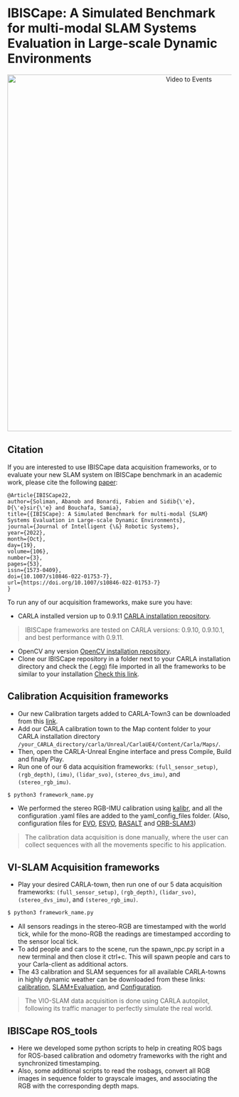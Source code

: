 # IBISCape: A Simulated Benchmark for multi-modal SLAM Systems Evaluation in Large-scale Dynamic Environments

<p align="center">
    <img src="IBISCape_github.gif" alt="Video to Events" width="800"/>
</p>

## Citation
If you are interested to use IBISCape data acquisition frameworks, or to evaluate your new SLAM system on IBISCape benchmark in an academic work, please cite the following [paper](https://link.springer.com/article/10.1007/s10846-022-01753-7):

    @Article{IBISCape22,
    author={Soliman, Abanob and Bonardi, Fabien and Sidib{\'e}, D{\'e}sir{\'e} and Bouchafa, Samia},
    title={{IBISCape}: A Simulated Benchmark for multi-modal {SLAM} Systems Evaluation in Large-scale Dynamic Environments},
    journal={Journal of Intelligent {\&} Robotic Systems},
    year={2022},
    month={Oct},
    day={19},
    volume={106},
    number={3},
    pages={53},
    issn={1573-0409},
    doi={10.1007/s10846-022-01753-7},
    url={https://doi.org/10.1007/s10846-022-01753-7}
    }

To run any of our acquisition frameworks, make sure you have: 
- CARLA installed version up to 0.9.11 [CARLA installation repository](https://github.com/carla-simulator/carla.git).
> IBISCape frameworks are tested on CARLA versions: 0.9.10, 0.9.10.1, and best performance with 0.9.11.
- OpenCV any version [OpenCV installation repository](https://github.com/opencv/opencv.git).
- Clone our IBISCape repository in a folder next to your CARLA installation directory and check the (.egg) file imported in all the frameworks to be similar to your installation [Check this link](https://carla.readthedocs.io/en/latest/build_system/#versions-prior-to-0912).
## Calibration Acquisition frameworks 
- Our new Calibration targets added to CARLA-Town3 can be downloaded from this [link](https://ueve-my.sharepoint.com/:f:/g/personal/abanob_soliman_univ-evry_fr/EhMGdMFvWtNApc8B1xJk05cBPAAvnrrdivA86QBMkddoHQ?e=rfWolS).
- Add our CARLA calibration town to the Map content folder to your CARLA installation directory `/your_CARLA_directory/carla/Unreal/CarlaUE4/Content/Carla/Maps/`.
- Then, open the CARLA-Unreal Engine interface and press Compile, Build and finally Play.
- Run one of our 6 data acquisition frameworks: `(full_sensor_setup)`, `(rgb_depth)`, `(imu)`, `(lidar_svo)`, `(stereo_dvs_imu)`, and `(stereo_rgb_imu)`. 
```bash
$ python3 framework_name.py
```
- We performed the stereo RGB-IMU calibration using [kalibr](https://github.com/ethz-asl/kalibr.git), and all the configuration .yaml files are added to the yaml_config_files folder. (Also, configuration files for [EVO](https://github.com/uzh-rpg/rpg_dvs_evo_open), [ESVO](https://github.com/HKUST-Aerial-Robotics/ESVO), [BASALT](https://github.com/VladyslavUsenko/basalt-mirror) and [ORB-SLAM3](https://github.com/UZ-SLAMLab/ORB_SLAM3.git))
> The calibration data acquisition is done manually, where the user can collect sequences with all the movements specific to his application.
## VI-SLAM Acquisition frameworks 
- Play your desired CARLA-town, then run one of our 5 data acquisition frameworks: `(full_sensor_setup)`, `(rgb_depth)`, `(lidar_svo)`, `(stereo_dvs_imu)`, and `(stereo_rgb_imu)`.
```bash
$ python3 framework_name.py
```
- All sensors readings in the stereo-RGB are timestamped with the world tick, while for the mono-RGB the readings are timestamped according to the sensor local tick.
- To add people and cars to the scene, run the spawn_npc.py script in a new terminal and then close it ctrl+c. This will spawn people and cars to your Carla-client as additional actors.
- The 43 calibration and SLAM sequences for all available CARLA-towns in highly dynamic weather can be downloaded from these links: [calibration](https://ueve-my.sharepoint.com/:f:/g/personal/abanob_soliman_univ-evry_fr/EpUQUsjifzFAi5Ey8kJ1uUUBG1pWVqmind6drgNvAMm0mA?e=PuiGxZ), [SLAM+Evaluation](https://ueve-my.sharepoint.com/:f:/g/personal/abanob_soliman_univ-evry_fr/Eo6fKSsfuYVGnDgh821bl90BYKThrRMbFxfdbR-Qm3tAoA?e=2lhV53), and [Configuration](https://ueve-my.sharepoint.com/:f:/g/personal/abanob_soliman_univ-evry_fr/EtECQyUEPapAmNzzQCphkQ0BQEM8DGGBzpLD181vB5WelA?e=4dDbgx).
> The VIO-SLAM data acquisition is done using CARLA autopilot, following its traffic manager to perfectly simulate the real world.
## IBISCape ROS_tools
- Here we developed some python scripts to help in creating ROS bags for ROS-based calibration and odometry frameworks with the right and synchronized timestamping.
- Also, some additional scripts to read the rosbags, convert all RGB images in sequence folder to grayscale images, and associating the RGB with the corresponding depth maps.
